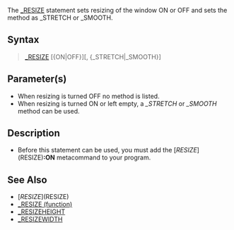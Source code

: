 The [_RESIZE](_RESIZE) statement sets resizing of the window ON or OFF and sets the method as _STRETCH or _SMOOTH.


## Syntax

>  [_RESIZE](_RESIZE) [{ON|OFF}][, {_STRETCH|_SMOOTH}]


## Parameter(s)

* When resizing is turned OFF no method is listed.
* When resizing is turned ON or left empty, a *_STRETCH* or *_SMOOTH* method can be used. 


## Description

* Before this statement can be used, you must add the [$RESIZE]($RESIZE)**:ON** metacommand to your program.


## See Also

* [$RESIZE]($RESIZE)
* [_RESIZE (function)](_RESIZE (function))
* [_RESIZEHEIGHT](_RESIZEHEIGHT)
* [_RESIZEWIDTH](_RESIZEWIDTH) 





